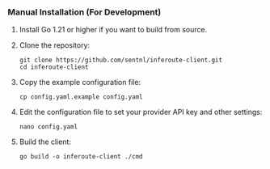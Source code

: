 ###  Manual Installation (For Development)

1. Install Go 1.21 or higher if you want to build from source.

2. Clone the repository:
   ```
   git clone https://github.com/sentnl/inferoute-client.git
   cd inferoute-client
   ```

3. Copy the example configuration file:
   ```
   cp config.yaml.example config.yaml
   ```

4. Edit the configuration file to set your provider API key and other settings:
   ```
   nano config.yaml
   ```

5. Build the client:
   ```
   go build -o inferoute-client ./cmd
   ```